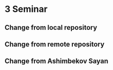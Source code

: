 # 3 Seminar

## Change from local repository

## Change from remote repository

## Change from Ashimbekov Sayan